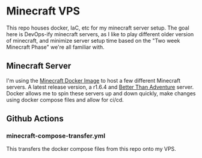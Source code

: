 # Minecraft VPS
This repo houses docker, IaC, etc for my minecraft server setup. The goal here is DevOps-ify minecraft servers, as I like to play different older version of minecraft, and minimize server setup time based on the "Two week Minecraft Phase" we're all familiar with.

## Minecraft Server
I'm using the [Minecraft Docker Image](https://hub.docker.com/r/itzg/minecraft-server/) to host a few different Minecraft servers. A latest release version, a r1.6.4 and [Better Than Adventure](https://www.betterthanadventure.net/) server. Docker allows me to spin these servers up and down quickly, make changes using docker compose files and allow for ci/cd. 

## Github Actions
### minecraft-compose-transfer.yml
This transfers the docker compose files from this repo onto my VPS. 




